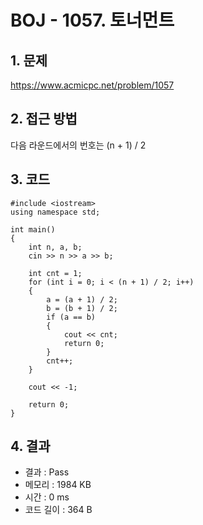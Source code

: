 # BOJ - 1057. 토너먼트

## 1. 문제  
https://www.acmicpc.net/problem/1057
## 2. 접근 방법  
다음 라운드에서의 번호는 (n + 1) / 2
## 3. 코드  
```
#include <iostream>
using namespace std;

int main()
{
    int n, a, b;
    cin >> n >> a >> b;

    int cnt = 1;
    for (int i = 0; i < (n + 1) / 2; i++)
    {        
        a = (a + 1) / 2;
        b = (b + 1) / 2;   
        if (a == b)
        {
            cout << cnt;
            return 0;
        }
        cnt++;
    }

    cout << -1;

    return 0;
}
```
## 4. 결과
- 결과 : Pass
- 메모리 : 1984 KB
- 시간 : 0 ms
- 코드 길이 : 364 B
